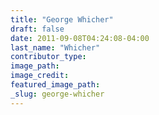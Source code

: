 ```yaml
---
title: "George Whicher"
draft: false
date: 2011-09-08T04:24:08-04:00
last_name: "Whicher"
contributor_type:
image_path:
image_credit:
featured_image_path:
_slug: george-whicher
---
```

